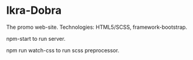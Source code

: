 # Ikra-Dobra
The promo web-site. Technologies: HTML5/SCSS, framework-bootstrap. 

npm-start to run server.

npm run watch-css to run scss preprocessor.